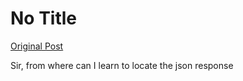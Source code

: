 # No Title

[Original Post](https://discourse.onlinedegree.iitm.ac.in/t/163247/35)

<p>Sir, from where can I  learn to locate the json response</p>